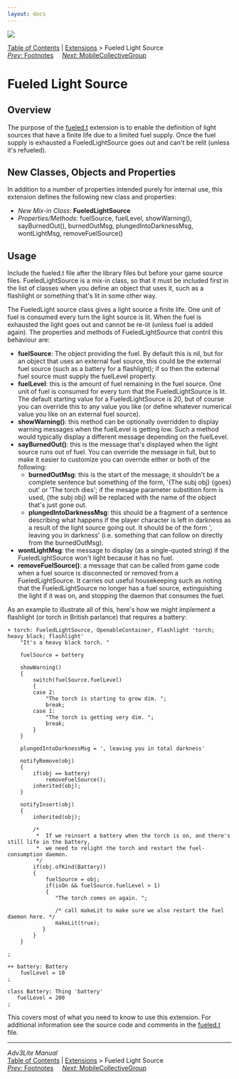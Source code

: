 ```yaml
---
layout: docs
---
```

<div class="topbar">

<img src="../../docs/manual/topbar.jpg" data-border="0" />

</div>

<div class="nav">

<a href="../../docs/manual/toc.html" class="nav">Table of Contents</a> \|
<a href="../../docs/manual/extensions.html" class="nav">Extensions</a> \>
Fueled Light Source  
<span class="navnp"><a href="footnotes.html" class="nav"><em>Prev:</em> Footnotes</a>
    <a href="mobilecollectivegroup.html" class="nav"><em>Next:</em>
MobileCollectiveGroup</a>     </span>

</div>

<div class="main">

# Fueled Light Source

## Overview

The purpose of the [fueled.t](../fueled.t) extension is to enable the
definition of light sources that have a finite life due to a limited
fuel supply. Once the fuel supply is exhausted a FueledLightSource goes
out and can't be relit (unless it's refueled).

  
<span id="classes"></span>

## New Classes, Objects and Properties

In addition to a number of properties intended purely for internal use,
this extension defines the following new class and properties:

- *New Mix-in Class*: **FueledLightSource**
- *Properties/Methods*: <span class="code">fuelSource</span>,
  <span class="code">fuelLevel</span>,
  <span class="code">showWarning()</span>,
  <span class="code">sayBurnedOut()</span>,
  <span class="code">burnedOutMsg</span>,
  <span class="code">plungedIntoDarknessMsg</span>,
  <span class="code">wontLightMsg</span>,
  <span class="code">removeFuelSource()</span>

  
<span id="usage"></span>

## Usage

Include the fueled.t file after the library files but before your game
source files. FueledLightSource is a mix-in class, so that it must be
included first in the list of classes when you define an object that
uses it, such as a flashlight or something that's lit in some other way.

The FueledLight source class gives a light source a finite life. One
unit of fuel is consumed every turn the light source is lit. When the
fuel is exhausted the light goes out and cannot be re-lit (unless fuel
is added again). The properties and methods of FueledLightSource that
contril this behaviour are:

- **fuelSource**: The object providing the fuel. By default this is nil,
  but for an object that uses an external fuel source, this could be the
  external fuel source (such as a battery for a flashlight); if so then
  the external fuel source must supply the
  <span class="code">fuelLevel</span> property.
- **fuelLevel**: this is the amount of fuel remaining in the fuel
  source. One unit of fuel is consumed for every turn that the
  FueledLightSource is lit. The default starting value for a
  FueledLightSource is 20, but of course you can override this to any
  value you like (or define whatever numerical value you like on an
  external fuel source).
- **showWarning()**: this method can be optionally overridden to display
  warning messages when the fuelLevel is getting low. Such a method
  would typically display a different message depending on the
  fuelLevel.
- **sayBurnedOut()**: this is the message that's displayed when the
  light source runs out of fuel. You can override the message in full,
  but to make it easier to customize you can override either or both of
  the following:
  - **burnedOutMsg**: this is the start of the message; it shouldn't be
    a complete sentence but something of the form, '{The subj obj}
    {goes} out' or 'The torch dies'; if the mesage parameter substition
    form is used, <span class="code">{the subj obj}</span> will be
    replaced with the name of the object that's just gone out.
  - **plungedIntoDarknessMsg**: this should be a fragment of a sentence
    describing what happens if the player character is left in darkness
    as a result of the light source going out. It should be of the form
    ', leaving you in darkness' (i.e. something that can follow on
    directly from the <span class="code">burnedOutMsg</span>).
- **wontLightMsg**: the message to display (as a single-quoted string)
  if the FueledLightSource won't light because it has no fuel.
- **removeFuelSource()**: a message that can be called from game code
  when a fuel source is disconnected or removed from a
  FueledLightSource. It carries out useful housekeeping such as noting
  that the FueledLightSource no longer has a fuel source, extinguishing
  the light if it was on, and stopping the daemon that consumes the
  fuel.

As an example to illustrate all of this, here's how we might implement a
flashlight (or torch in British parlance) that requires a battery:

<div class="code">

    + torch: FueledLightSource, OpenableContainer, Flashlight 'torch; heavy black; flashlight'
        "It's a heavy black torch. "
        
        fuelSource = battery
        
        showWarning()
        {
            switch(fuelSource.fuelLevel)
            {
            case 2:
                "The torch is starting to grow dim. ";
                break;
            case 1:
                "The torch is getting very dim. ";
                break;
            }
        }
        
        plungedIntoDarknessMsg = ', leaving you in total darkness'
        
        notifyRemove(obj)
        {
            if(obj == battery)
                removeFuelSource();
            inherited(obj);            
        }
        
        notifyInsert(obj)
        {
            inherited(obj);
            
            /* 
             *  If we reinsert a battery when the torch is on, and there's still life in the battery,
             *  we need to relight the torch and restart the fuel-consumption daemon. 
             */
            if(obj.ofKind(Battery))
            {
                fuelSource = obj;
                if(isOn && fuelSource.fuelLevel > 1)
                {
                   "The torch comes on again. ";
                
                   /* call makeLit to make sure we also restart the fuel daemon here. */
                   makeLit(true); 
               }
            }
        }
            
    ;

    ++ battery: Battery 
        fuelLevel = 10    
    ;

    class Battery: Thing 'battery'
       fuelLevel = 200
    ;

</div>

This covers most of what you need to know to use this extension. For
additional information see the source code and comments in the
[fueled.t](../fueled.t) file.

</div>

------------------------------------------------------------------------

<div class="navb">

*Adv3Lite Manual*  
<a href="../../docs/manual/toc.html" class="nav">Table of Contents</a> \|
<a href="../../docs/manual/extensions.html" class="nav">Extensions</a> \>
Fueled Light Source  
<span class="navnp"><a href="footnotes.html" class="nav"><em>Prev:</em> Footnotes</a>
    <a href="mobilecollectivegroup.html" class="nav"><em>Next:</em>
MobileCollectiveGroup</a>     </span>

</div>
